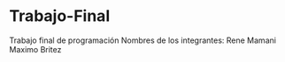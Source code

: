 # Trabajo-Final
Trabajo final de programación
Nombres de los integrantes:
Rene Mamani
Maximo Britez
